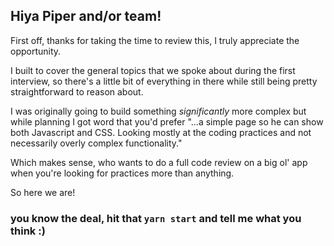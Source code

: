 ## Hiya Piper and/or team!
First off, thanks for taking the time to review this, I truly appreciate the opportunity.

I built to cover the general topics that we spoke about during the first interview, so there's a little bit of everything in there while still being pretty straightforward to reason about.

I was originally going to build something _significantly_ more complex but while planning I got word that you'd prefer "...a simple page so he can show both Javascript and CSS. Looking mostly at the coding practices and not necessarily overly complex functionality."

Which makes sense, who wants to do a full code review on a big ol' app when you're looking for practices more than anything.

So here we are! 
### you know the deal, hit that `yarn start` and tell me what you think :)
